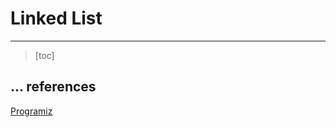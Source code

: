 # Linked List

----

> [toc]



## ... references

[Programiz](https://www.programiz.com/dsa/linked-list)




